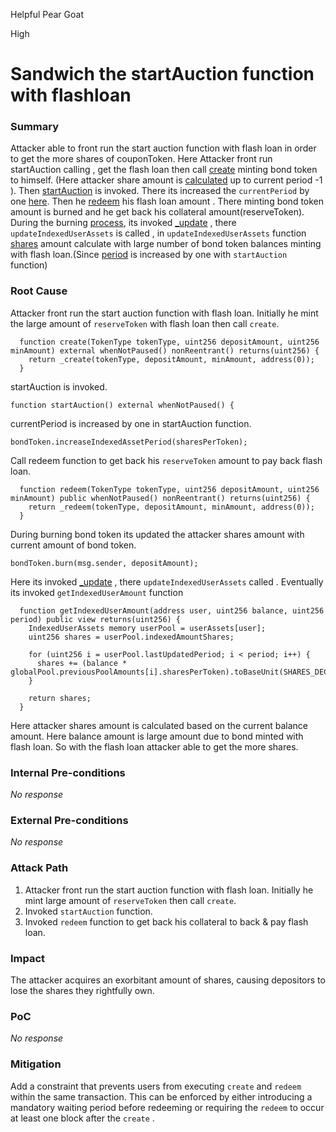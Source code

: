 Helpful Pear Goat

High

# Sandwich the startAuction function with flashloan

### Summary

Attacker able to front run the start auction function with flash loan in order to get the more shares of couponToken. Here Attacker front run startAuction calling , get the flash loan then call [create](https://github.com/sherlock-audit/2024-12-plaza-finance/blob/14a962c52a8f4731bbe4655a2f6d0d85e144c7c2/plaza-evm/src/Pool.sol#L192) minting bond token to himself. (Here attacker share amount is [calculated](https://github.com/sherlock-audit/2024-12-plaza-finance/blob/14a962c52a8f4731bbe4655a2f6d0d85e144c7c2/plaza-evm/src/BondToken.sol#L194C5-L196C6) up to current period -1 ). Then  [startAuction](https://github.com/sherlock-audit/2024-12-plaza-finance/blob/14a962c52a8f4731bbe4655a2f6d0d85e144c7c2/plaza-evm/src/Pool.sol#L530) is invoked. There its increased the `currentPeriod` by one [here](https://github.com/sherlock-audit/2024-12-plaza-finance/blob/14a962c52a8f4731bbe4655a2f6d0d85e144c7c2/plaza-evm/src/Pool.sol#L567C15-L567C41). Then he [redeem](https://github.com/sherlock-audit/2024-12-plaza-finance/blob/14a962c52a8f4731bbe4655a2f6d0d85e144c7c2/plaza-evm/src/Pool.sol#L353) his flash loan amount . There minting bond token amount is burned and he get back his collateral amount(reserveToken). During the burning [process](https://github.com/sherlock-audit/2024-12-plaza-finance/blob/14a962c52a8f4731bbe4655a2f6d0d85e144c7c2/plaza-evm/src/Pool.sol#L403), its invoked [_update](https://github.com/sherlock-audit/2024-12-plaza-finance/blob/14a962c52a8f4731bbe4655a2f6d0d85e144c7c2/plaza-evm/src/BondToken.sol#L154) , there `updateIndexedUserAssets` is called , in `updateIndexedUserAssets` function [shares](https://github.com/sherlock-audit/2024-12-plaza-finance/blob/14a962c52a8f4731bbe4655a2f6d0d85e144c7c2/plaza-evm/src/BondToken.sol#L195C18-L195C26) amount calculate with large number of bond token balances minting with flash loan.(Since [period](https://github.com/sherlock-audit/2024-12-plaza-finance/blob/14a962c52a8f4731bbe4655a2f6d0d85e144c7c2/plaza-evm/src/BondToken.sol#L194C54-L194C60) is increased by one with `startAuction` function)   

### Root Cause

Attacker front run the start auction function with flash loan. Initially he mint the large amount of `reserveToken` with flash loan then call `create`. 

```solidity
  function create(TokenType tokenType, uint256 depositAmount, uint256 minAmount) external whenNotPaused() nonReentrant() returns(uint256) {
    return _create(tokenType, depositAmount, minAmount, address(0));
  }
```
startAuction is invoked.

```solidity
function startAuction() external whenNotPaused() {
```

currentPeriod is increased by one in startAuction function.

```solidity
bondToken.increaseIndexedAssetPeriod(sharesPerToken);
```
Call redeem function to get back his `reserveToken` amount to pay back flash loan. 

```solidity
  function redeem(TokenType tokenType, uint256 depositAmount, uint256 minAmount) public whenNotPaused() nonReentrant() returns(uint256) {
    return _redeem(tokenType, depositAmount, minAmount, address(0));
  }
```
During burning bond token its updated the attacker shares amount with current amount of bond token. 

```solidity
bondToken.burn(msg.sender, depositAmount);
```
Here its invoked [_update](https://github.com/sherlock-audit/2024-12-plaza-finance/blob/14a962c52a8f4731bbe4655a2f6d0d85e144c7c2/plaza-evm/src/BondToken.sol#L156) , there `updateIndexedUserAssets` called . Eventually its invoked `getIndexedUserAmount` function

```solidity
  function getIndexedUserAmount(address user, uint256 balance, uint256 period) public view returns(uint256) {
    IndexedUserAssets memory userPool = userAssets[user];
    uint256 shares = userPool.indexedAmountShares;

    for (uint256 i = userPool.lastUpdatedPeriod; i < period; i++) {
      shares += (balance * globalPool.previousPoolAmounts[i].sharesPerToken).toBaseUnit(SHARES_DECIMALS);
    }

    return shares;
  }

```
Here attacker shares amount is calculated based on the current balance amount. Here balance amount is large amount due to bond minted with flash loan. So with the flash loan attacker able to get the more shares. 





### Internal Pre-conditions

_No response_

### External Pre-conditions

_No response_

### Attack Path

1. Attacker front run the start auction function with flash loan. Initially he mint large amount of `reserveToken` then call `create`.
2. Invoked `startAuction` function.
3. Invoked `redeem` function to get back his collateral to back & pay flash loan.

### Impact

The attacker acquires an exorbitant amount of shares, causing depositors to lose the shares they rightfully own.

### PoC

_No response_

### Mitigation

Add a constraint that prevents users from executing `create` and `redeem`  within the same transaction. This can be enforced by either introducing a mandatory waiting period before redeeming or requiring the `redeem` to occur at least one block after the `create` .